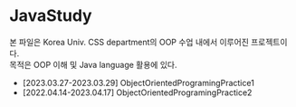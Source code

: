 # JavaStudy

본 파일은 Korea Univ. CSS department의 OOP 수업 내에서 이루어진 프로젝트이다.  
목적은 OOP 이해 및 Java language 활용에 있다. 
+ [2023.03.27-2023.03.29] ObjectOrientedProgramingPractice1
+ [2022.04.14-2023.04.17] ObjectOrientedProgramingPractice2
